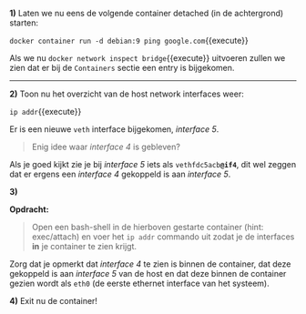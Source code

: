 **1)** Laten we nu eens de volgende container detached (in de achtergrond) starten:

`docker container run -d debian:9 ping google.com`{{execute}}

Als we nu `docker network inspect bridge`{{execute}} uitvoeren zullen we zien dat er bij de `Containers` sectie een entry is bijgekomen.

---

**2)** Toon nu het overzicht van de host network interfaces weer:

`ip addr`{{execute}}

Er is een nieuwe `veth` interface bijgekomen, *interface 5*. 

> Enig idee waar *interface 4* is gebleven? 

Als je goed kijkt zie je bij *interface 5* iets als `vethfdc5acb`**`@if4`**, dit wel zeggen dat er ergens een *interface 4* gekoppeld is aan *interface 5*.

**3)** 

**Opdracht:**

> Open een bash-shell in de hierboven gestarte container (hint: exec/attach) en voer het `ip addr` commando uit zodat je de interfaces **in** je container te zien krijgt.

Zorg dat je opmerkt dat *interface 4* te zien is binnen de container, dat deze gekoppeld is aan *interface 5* van de host en dat deze binnen de container gezien wordt als `eth0` (de eerste ethernet interface van het systeem).

**4)** Exit nu de container!